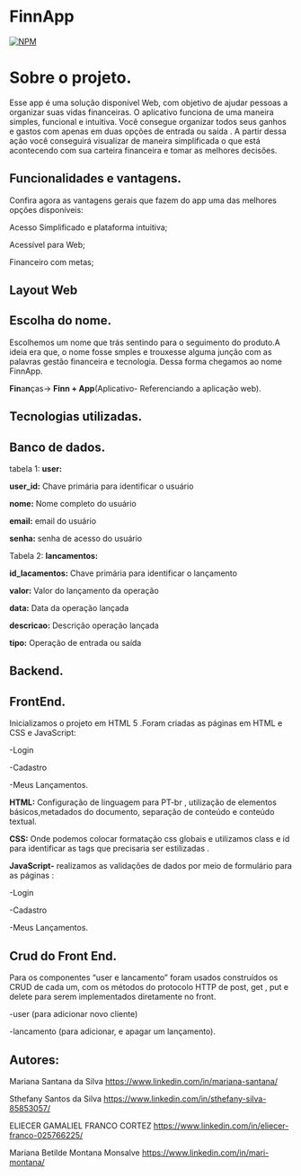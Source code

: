 # FinnApp
[![NPM](https://img.shields.io/apm/l/react)](https://github.com/sthefany0011/ProjetoNeon/blob/master/LICENSE)
# Sobre o projeto.
Esse app é uma solução disponível Web, com objetivo de ajudar pessoas a organizar suas vidas financeiras.
O aplicativo funciona de uma maneira simples, funcional e intuitiva. Você consegue organizar todos seus ganhos e gastos com apenas em duas opções de entrada ou saída .
A partir dessa ação você conseguirá visualizar de maneira simplificada o que está acontecendo com sua carteira financeira e tomar as melhores decisões.

## Funcionalidades e vantagens.
Confira agora as vantagens gerais que fazem do app uma das melhores opções disponíveis:

Acesso Simplificado e plataforma intuitiva;

Acessível para Web;

Financeiro com metas;

## Layout Web



## Escolha do nome.
Escolhemos um nome que trás sentindo para o seguimento do produto.A ideia era que, o nome fosse smples e  trouxesse alguma junção com as palavras gestão financeira e tecnologia. Dessa forma chegamos ao nome  FinnApp.   

**Fin**a**n**ças-> **Finn   + App**(Aplicativo- Referenciando a aplicação web).


## Tecnologias utilizadas.


## Banco de dados.

tabela 1:
**user:**

**user_id:** Chave primária para identificar o usuário

**nome:** Nome completo do usuário

**email:** email do usuário

**senha:** senha de acesso do usuário


Tabela 2:
**lancamentos:**


**id_lacamentos:** Chave primária para identificar o lançamento

**valor:** Valor do lançamento da operação

**data:** Data da operação lançada

**descricao:** Descrição operação lançada

**tipo:** Operação de entrada ou saída


## Backend.

## FrontEnd.

Inicializamos o projeto em HTML 5 .Foram criadas as páginas em HTML e CSS e JavaScript:

-Login

-Cadastro

-Meus Lançamentos.


**HTML:** Configuração de linguagem para PT-br , utilização de elementos básicos,metadados do documento, separação de conteúdo e conteúdo textual.


**CSS:**  Onde podemos colocar formatação css globais e utilizamos class e id para identificar as tags que precisaria ser estilizadas .


**JavaScript-**  realizamos as validações de dados por meio de formulário para as páginas :

-Login

-Cadastro

-Meus Lançamentos.


## Crud do Front End.

Para os componentes “user e lancamento” foram usados construídos os CRUD de cada um, com os métodos do protocolo HTTP de post, get , put e delete para serem implementados diretamente no front.

-user (para adicionar novo cliente)

-lancamento (para adicionar, e apagar um lançamento).

##   Autores:

Mariana Santana da Silva
https://www.linkedin.com/in/mariana-santana/

Sthefany Santos da Silva
https://www.linkedin.com/in/sthefany-silva-85853057/

ELIECER GAMALIEL FRANCO CORTEZ 
https://www.linkedin.com/in/eliecer-franco-025766225/

Mariana Betilde Montana Monsalve
https://www.linkedin.com/in/mari-montana/
                    
                    
